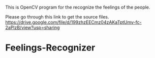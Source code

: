 This is OpenCV program for the recognize the feelings of the people.

Please go through this link to get the source files.
https://drive.google.com/file/d/199zhzEECmz04zAKaTptUmv-fc-2aPlzB/view?usp=sharing

# Feelings-Recognizer
